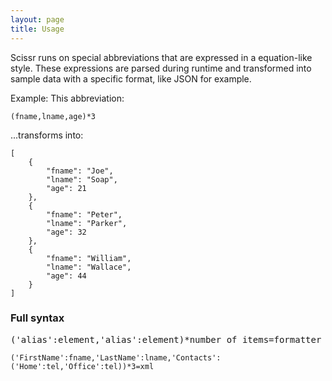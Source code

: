 ```yaml
---
layout: page
title: Usage
---
```


Scissr runs on special abbreviations that are expressed in a equation-like style. These expressions are parsed during runtime and transformed into sample data with a specific format, like JSON for example.

Example: This abbreviation:

	(fname,lname,age)*3

...transforms into:

	[
		{
			"fname": "Joe",
			"lname": "Soap",
			"age": 21
		},
		{
			"fname": "Peter",
			"lname": "Parker",
			"age": 32
		},
		{
			"fname": "William",
			"lname": "Wallace",
			"age": 44
		}
	]

### Full syntax

<pre class="sample">
('<span class="label label-default">alias</span>':<span class="label label-default">element</span>,'<span class="label label-default">alias</span>':<span class="label label-default">element</span>)*<span class="label label-default">number of items</span>=<span class="label label-default">formatter</span>
</pre>

	('FirstName':fname,'LastName':lname,'Contacts':('Home':tel,'Office':tel))*3=xml